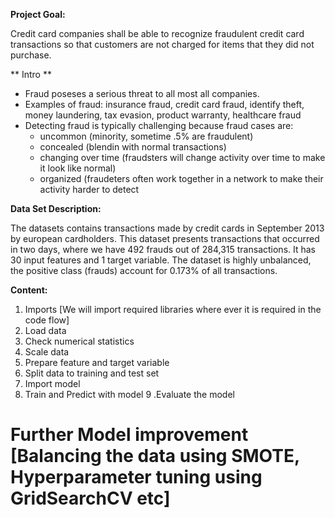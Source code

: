 **Project Goal:**

Credit card companies shall be able to recognize fraudulent credit card transactions so that customers are not charged for items that they did not purchase.

** Intro **

- Fraud poseses a serious threat to all most all companies.
- Examples of fraud: insurance fraud, credit card fraud, identify theft, money laundering, tax evasion, product warranty, healthcare fraud
- Detecting fraud is typically challenging because fraud cases are:
    - uncommon (minority, sometime .5% are fraudulent)
    - concealed (blendin with normal transactions)
    - changing over time (fraudsters will change activity over time to make it look like normal)
    - organized (fraudeters often work together in a network to make their activity harder to detect

**Data Set Description:**

The datasets contains transactions made by credit cards in September 2013 by european cardholders. This dataset presents transactions that occurred in two days, where we have 492 frauds out of 284,315 transactions. It has 30 input features and 1 target variable. The dataset is highly unbalanced, the positive class (frauds) account for 0.173% of all transactions.

**Content:**

1. Imports [We will import required libraries where ever it is required in the code flow]
2. Load data
3. Check numerical statistics
4. Scale data
5. Prepare feature and target variable
6. Split data to training and test set
7. Import model
8. Train and Predict with model
9 .Evaluate the model


# Further Model improvement [Balancing the data using SMOTE, Hyperparameter tuning using GridSearchCV etc]
